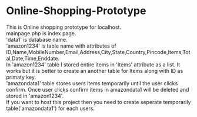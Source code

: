 # Online-Shopping-Prototype
This is Online shopping prototype for localhost.
</br>
mainpage.php is index page. </br>
'data1' is database name.
</br>
'amazon1234' is table name with attributes of ID,Name,MobileNumber,Email,Address,City,State,Country,Pincode,Items,Total,Date,Time,Enddate.
</br>
In 'amazon1234' table I stored entire items in 'Items' attribute as a list. It works but it is better to create an another table for Items along with ID as primaty key.
</br>
'amazondata1' table stores users items temporarily until the user clicks confirm. Once user clicks confirm items in amazondata1 will be deleted and stored in 'amazon1234'.
</br>
If you want to host this project then you need to create seperate temporarily table('amazondata1') for each users.
